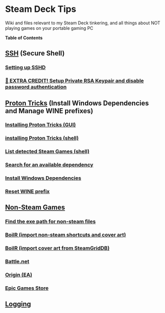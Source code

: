 # Steam Deck Tips
Wiki and files relevant to my Steam Deck tinkering, and all things about NOT playing games on your portable gaming PC

**Table of Contents**

## [SSH](/ssh.md) (Secure Shell)

### [Setting up SSHD](/ssh.md#setting-up-sshd) 

### [:penguin: EXTRA CREDIT! Setup Private RSA Keypair and disable password authentication](/ssh.md#extra-credit-setup-private-rsa-keypair-and-disable-password-authentication) 

## [Proton Tricks](/protontricks.md) (Install Windows Dependencies and Manage WINE prefixes)

### [Installing Proton Tricks (GUI)](/protontricks.md#installing-proton-tricks-gui)

### [installing Proton Tricks (shell)](/protontricks.md#installing-proton-tricks-shell)

### [List detected Steam Games (shell)](/protontricks.md#list-detected-steam-games-shell)

### [Search for an available dependency](/protontricks.md#search-for-an-available-dependency)

### [Install Windows Dependencies](/protontricks.md#install-windows-dependencies)

### [Reset WINE prefix](/protontricks.md#reset-wine-prefix)

## [Non-Steam Games](/non-steam-games.md)

### [Find the exe path for non-steam files](/non-steam-games.md#find-the-exe-path-for-non-steam-files)

### [BoilR (import non-steam shortcuts and cover art)](/non-steam-games.md#boilr-import-cover-art-from-steamgriddb)

### [BoilR (import cover art from SteamGridDB)](/non-steam-games.md#boilr-import-cover-art-from-steamgriddb)

### [Battle.net](/non-steam-games.md#battlenet)

### [Origin (EA)](/non-steam-games.md#origin-ea)

### [Epic Games Store](/non-steam-games.md#epic-games-store)

## [Logging](/non-steam-games.md#logging) 

